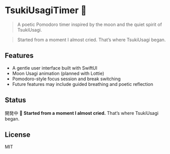 # TsukiUsagiTimer 🐇

> A poetic Pomodoro timer inspired by the moon and the quiet spirit of TsukiUsagi.

> Started from a moment I almost cried.
> That’s where TsukiUsagi began.

## Features

- A gentle user interface built with SwiftUI
- Moon Usagi animation (planned with Lottie)
- Pomodoro-style focus session and break switching
- Future features may include guided breathing and poetic reflection

## Status

開発中 🌱
**Started from a moment I almost cried.** That’s where TsukiUsagi began.

## License

MIT
